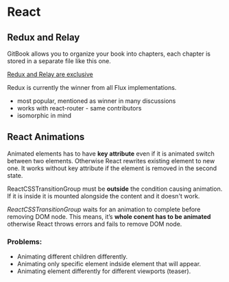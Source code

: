 # React

## Redux and Relay

GitBook allows you to organize your book into chapters, each chapter is stored in a separate file like this one.

[Redux and Relay are exclusive](https://github.com/rackt/redux/issues/1036)

Redux is currently the winner from all Flux implementations.
- most popular, mentioned as winner in many discussions
- works with react-router - same contributors
- isomorphic in mind

## React Animations

Animated elements has to have **key attribute** even if it is animated switch between two elements. Otherwise React rewrites existing element to new one. It works without key attribute if the element is removed in the second state.

ReactCSSTransitionGroup must be **outside** the condition causing animation. If it is inside it is mounted alongside the content and it doesn't work.

*ReactCSSTransitionGroup* waits for an animation to complete before removing DOM node. This means, it’s **whole conent has to be animated** otherwise React throws errors and fails to remove DOM node.

### Problems:
- Animating different children differently.
- Animating only specific element indside element that will appear.
- Animating element differently for different viewports (teaser).
